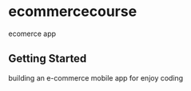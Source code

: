 # ecommercecourse

ecomerce app

## Getting Started

building an e-commerce mobile app for enjoy coding